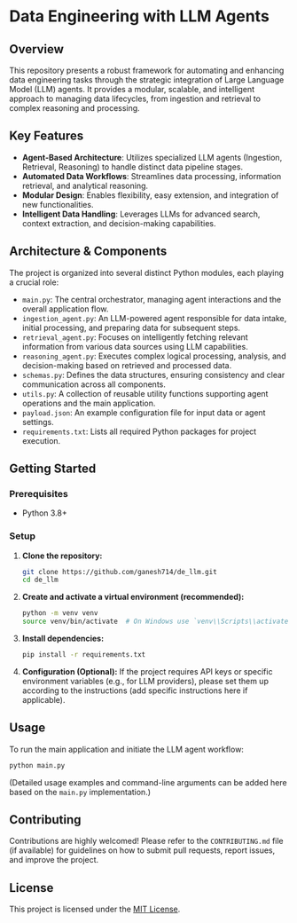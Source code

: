 # Data Engineering with LLM Agents

## Overview
This repository presents a robust framework for automating and enhancing data engineering tasks through the strategic integration of Large Language Model (LLM) agents. It provides a modular, scalable, and intelligent approach to managing data lifecycles, from ingestion and retrieval to complex reasoning and processing.

## Key Features
-   **Agent-Based Architecture**: Utilizes specialized LLM agents (Ingestion, Retrieval, Reasoning) to handle distinct data pipeline stages.
-   **Automated Data Workflows**: Streamlines data processing, information retrieval, and analytical reasoning.
-   **Modular Design**: Enables flexibility, easy extension, and integration of new functionalities.
-   **Intelligent Data Handling**: Leverages LLMs for advanced search, context extraction, and decision-making capabilities.

## Architecture & Components
The project is organized into several distinct Python modules, each playing a crucial role:

-   `main.py`: The central orchestrator, managing agent interactions and the overall application flow.
-   `ingestion_agent.py`: An LLM-powered agent responsible for data intake, initial processing, and preparing data for subsequent steps.
-   `retrieval_agent.py`: Focuses on intelligently fetching relevant information from various data sources using LLM capabilities.
-   `reasoning_agent.py`: Executes complex logical processing, analysis, and decision-making based on retrieved and processed data.
-   `schemas.py`: Defines the data structures, ensuring consistency and clear communication across all components.
-   `utils.py`: A collection of reusable utility functions supporting agent operations and the main application.
-   `payload.json`: An example configuration file for input data or agent settings.
-   `requirements.txt`: Lists all required Python packages for project execution.

## Getting Started

### Prerequisites
-   Python 3.8+

### Setup
1.  **Clone the repository:**
    ```bash
    git clone https://github.com/ganesh714/de_llm.git
    cd de_llm
    ```
2.  **Create and activate a virtual environment (recommended):**
    ```bash
    python -m venv venv
    source venv/bin/activate  # On Windows use `venv\\Scripts\\activate`
    ```
3.  **Install dependencies:**
    ```bash
    pip install -r requirements.txt
    ```
4.  **Configuration (Optional):**
    If the project requires API keys or specific environment variables (e.g., for LLM providers), please set them up according to the instructions (add specific instructions here if applicable).

## Usage
To run the main application and initiate the LLM agent workflow:

```bash
python main.py
```
(Detailed usage examples and command-line arguments can be added here based on the `main.py` implementation.)

## Contributing
Contributions are highly welcomed! Please refer to the `CONTRIBUTING.md` file (if available) for guidelines on how to submit pull requests, report issues, and improve the project.

## License
This project is licensed under the [MIT License](LICENSE.md).